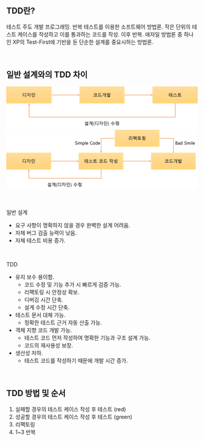 ## TDD란?

테스트 주도 개발 프로그래밍.
반복 테스트를 이용한 소프트웨어 방법론.
작은 단위의 테스트 케이스를 작성하고 이를 통과하는 코드를 작성. 이후 반복.
애자일 방법론 중 하나인 XP의 Test-First에 기반을 둔 단순한 설계를 중요시하는 방법론.

<br/>

## 일반 설계와의 TDD 차이

![일반 설계](image/tdd1.png) ![TDD](image/tdd2.png)

<br/>

일반 설계

- 요구 사항이 명확하지 않을 경우 완벽한 설계 어려움.
- 자체 버그 검출 능력이 낮음.
- 자체 테스트 비용 증가.

<br/>

TDD

- 유지 보수 용이함.
  - 코드 수정 및 기능 추가 시 빠르게 검증 가능.
  - 리팩토링 시 안정성 확보.
  - 디버깅 시간 단축.
  - 설계 수정 시간 단축.
- 테스트 문서 대체 가능.
  - 정확한 테스트 근거 자동 산출 가능.
- 객체 지향 코드 개발 가능.
  - 테스트 코드 먼저 작성하여 명확한 기능과 구조 설계 가능.
  - 코드의 재사용성 보장.
- 생산성 저하.
  - 테스트 코드를 작성하기 때문에 개발 시간 증가.

<br/>

## TDD 방법 및 순서

1. 실패할 경우의 테스트 케이스 작성 후 테스트 (red)
2. 성공할 경우의 테스트 케이스 작성 후 테스트 (green)
3. 리팩토링
4. 1~3 반복

